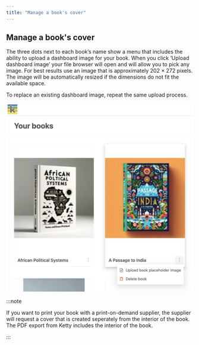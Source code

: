 ```yaml
---
title: "Manage a book's cover"
---
```


## Manage a book's cover

The three dots next to each book’s name show a menu that includes the ability to upload a dashboard image for your book. When you click ‘Upload dashboard image’ your file browser will open and will allow you to pick any image. For best results use an image that is approximately 202 × 272 pixels. The image will be automatically resized if the dimensions do not fit the available space.

To replace an existing dashboard image, repeat the same upload process.

![Add or replace an image for your book](../../../static/img/add-cover.png)

:::note

If you want to print your book with a print-on-demand supplier, the supplier will request a cover that is created seperately from the interior of the book. The PDF export from Ketty includes the interior of the book.

:::

